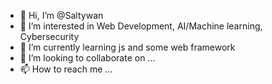 - 👋 Hi, I’m @Saltywan
- 👀 I’m interested in Web Development, AI/Machine learning, Cybersecurity 
- 🌱 I’m currently learning js and some web framework
- 💞️ I’m looking to collaborate on ...
- 📫 How to reach me ...

<!---
Saltywan/Saltywan is a ✨ special ✨ repository because its `README.md` (this file) appears on your GitHub profile.
You can click the Preview link to take a look at your changes.
--->
